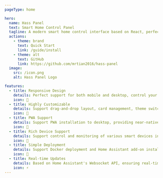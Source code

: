 ```yaml
---
pageType: home

hero:
  name: Hass Panel
  text: Smart Home Control Panel
  tagline: A modern smart home control interface based on React, perfectly integrated with Home Assistant
  actions:
    - theme: brand
      text: Quick Start
      link: /guide/install
    - theme: alt
      text: GitHub
      link: https://github.com/mrtian2016/hass-panel
  image:
    src: /icon.png
    alt: Hass Panel Logo

features:
  - title: Responsive Design
    details: Perfect support for both mobile and desktop, control your smart home anytime, anywhere
    icon: 📱
  - title: Highly Customizable
    details: Support drag-and-drop layout, card management, theme switching, and various personalization options
    icon: 🎨
  - title: PWA Support
    details: Support PWA installation to desktop, providing near-native application experience
    icon: 🚀
  - title: Rich Device Support
    details: Support control and monitoring of various smart devices including lights, air conditioners, curtains, sensors, cameras, and more
    icon: 🔌
  - title: Simple Deployment
    details: Support Docker deployment and Home Assistant add-on installation, easy to get started
    icon: 🔧
  - title: Real-time Updates
    details: Based on Home Assistant's Websocket API, ensuring real-time device status synchronization
    icon: ⚡
---
```

